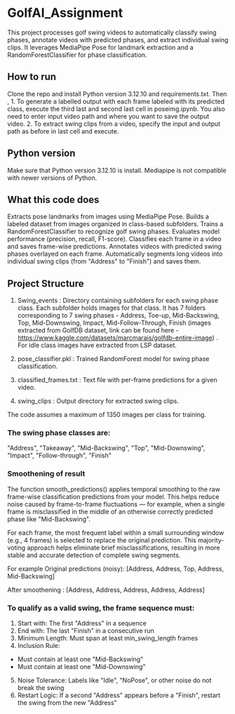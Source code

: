 # GolfAI_Assignment
This project processes golf swing videos to automatically classify swing phases, annotate videos with predicted phases, and extract individual swing clips. It leverages MediaPipe Pose for landmark extraction and a RandomForestClassifier for phase classification.

## How to run
Clone the repo and install Python version 3.12.10 and requirements.txt. Then , 
        1. To generate a labelled output with each frame labeled with its predicted class, execute the third last and second last cell in poseimg.ipynb. You also need to enter input video path and where you want to save the output video.
        2. To extract swing clips from a video, specify the input and output path as before in last cell and execute.

## Python version
Make sure that Python version 3.12.10 is install. Mediapipe  is not compatible with newer versions of Python.

## What this code does
Extracts pose landmarks from images using MediaPipe Pose.
Builds a labeled dataset from images organized in class-based subfolders.
Trains a RandomForestClassifier to recognize golf swing phases.
Evaluates model performance (precision, recall, F1-score).
Classifies each frame in a video and saves frame-wise predictions.
Annotates videos with predicted swing phases overlayed on each frame.
Automatically segments long videos into individual swing clips (from "Address" to "Finish") and saves them.

## Project Structure
1. Swing_events : Directory containing subfolders for each swing phase class. Each subfolder holds images for that class. It has 7 folders corresponding to 7 swing phases - Address, Toe-up, Mid-Backswing, Top, Mid-Downswing, Impact, Mid-Follow-Through, Finish (images extracted from GolfDB dataset, link can be found here - https://www.kaggle.com/datasets/marcmarais/golfdb-entire-image) . For idle class images have extracted from LSP dataset. 

2. pose_classifier.pkl : Trained RandomForest model for swing phase classification.

3. classified_frames.txt : Text file with per-frame predictions for a given video.

4. swing_clips : Output directory for extracted swing clips.


The code assumes a maximum of 1350 images per class for training.

### The swing phase classes are:
"Address", "Takeaway", "Mid-Backswing", "Top", "Mid-Downswing", "Impact", "Follow-through", "Finish"

### Smoothening of result 
The function smooth_predictions() applies temporal smoothing to the raw frame-wise classification predictions from your model. This helps reduce noise caused by frame-to-frame fluctuations — for example, when a single frame is misclassified in the middle of an otherwise correctly predicted phase like "Mid-Backswing".

For each frame, the most frequent label within a small surrounding window (e.g., 4 frames) is selected to replace the original prediction. This majority-voting approach helps eliminate brief misclassifications, resulting in more stable and accurate detection of complete swing segments.

For example 
Original predictions (noisy): [Address, Address, Top, Address, Mid-Backswing]

After smoothening : [Address, Address, Address, Address, Address]

### To qualify as a valid swing, the frame sequence must:

1. Start with: The first "Address" in a sequence
2. End with: The last "Finish" in a consecutive run
3. Minimum Length: Must span at least min_swing_length frames
4. Inclusion Rule:
- Must contain at least one "Mid-Backswing"
- Must contain at least one "Mid-Downswing"
5. Noise Tolerance: Labels like "Idle", "NoPose", or other noise do not break the swing
6. Restart Logic: If a second "Address" appears before a "Finish", restart the swing from the new "Address"

